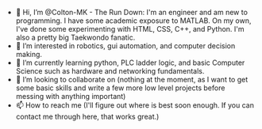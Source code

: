 - 👋 Hi, I’m @Colton-MK
      - The Run Down: I'm an engineer and am new to programming. I have some academic exposure to MATLAB. On my own, I've done some experimenting with HTML, CSS, C++, and Python.
                      I'm also a pretty big Taekwondo fanatic.
- 👀 I’m interested in robotics, gui automation, and computer decision making.
- 🌱 I’m currently learning python, PLC ladder logic, and basic Computer Science such as hardware and networking fundamentals.
- 💞️ I’m looking to collaborate on (nothing at the moment, as I want to get some basic skills and write a few more low level projects before messing with anything important)
- 📫 How to reach me (I'll figure out where is best soon enough. If you can contact me through here, that works great.)

<!---
Colton-MK/Colton-MK is a ✨ special ✨ repository because its `README.md` (this file) appears on your GitHub profile.
You can click the Preview link to take a look at your changes.
--->
